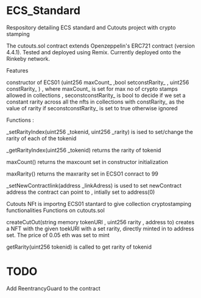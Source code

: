 # ECS_Standard
Respository detailing ECS standard and Cutouts project with crypto stamping 



The cutouts.sol contract extends Openzeppelin's ERC721 contract (version 4.4.1).
Tested and deployed using Remix.
Currently deployed onto the Rinkeby network.


Features

constructor of ECS01 (uint256 maxCount_ ,bool setconstRarity_ , uint256 constRarity_ ) , where maxCount_ is set for max no of crypto stamps allowed in collections , seconstconstRarity_ is bool to decide if we set a constant rarity across all the nfts in collections with constRarity_ as the value of rarity if seconstconstRarity_ is set to true otherwise ignored

Functions :

_setRarityIndex(uint256 _tokenid, uint256 _rarity) is ised to set/change the rarity of each of the tokenid 

_getRarityIndex(uint256 _tokenid) returns the rarity of tokenid

maxCount() returns the maxcount set in constructor initialization

maxRarity() returns the maxrarity set in ECSO1 conract to 99

_setNewContractlink(address _linkAdress) is used to set newContract address the contract can point to , intially set to address(0)

Cutouts NFt is importng ECS01 stantard to give collection cryptostamping functionalities
Functions on cutouts.sol

createCutOut(string memory tokenURI , uint256 rarity , address to) creates a NFT with the given toekURI with a set rarity, directly minted in to address set. The price of 0.05 eth was set to mint 

getRarity(uint256 tokenid) is called to get rarity of tokenid

# TODO

Add ReentrancyGuard to the contract
